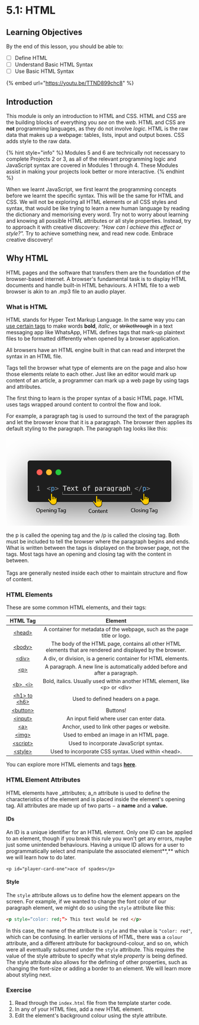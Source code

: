 # 5.1: HTML

## Learning Objectives

By the end of this lesson, you should be able to:

* [ ] Define HTML&#x20;
* [ ] Understand Basic HTML Syntax&#x20;
* [ ] Use Basic HTML Syntax

{% embed url="https://youtu.be/TTND899chc8" %}

## Introduction

This module is only an introduction to HTML and CSS. HTML and CSS are the building blocks of everything you _see_ on the _web_. HTML and CSS are **not** programming languages, as they do not involve _logic._ HTML is the raw data that makes up a webpage: tables, lists, input and output boxes. CSS adds style to the raw data.&#x20;

{% hint style="info" %}
Modules 5 and 6 are technically not necessary to complete Projects 2 or 3, as all of the relevant programming logic and JavaScript syntax are covered in Modules 1 through 4. These Modules assist in making your projects look better or more interactive.&#x20;
{% endhint %}

When we learnt JavaScript, we first learnt the programming concepts before we learnt the specific syntax. This will be the same for HTML and CSS. We will not be exploring all HTML elements or all CSS styles and syntax, that would be like trying to learn a new human language by reading the dictionary and memorising every word. Try not to worry about learning and knowing all possible HTML attributes or all style properties. Instead, try to approach it with creative discovery: _"How can I achieve this effect or style?"._ Try to achieve something new, and read new code. Embrace creative discovery!

## Why HTML

HTML pages and the software that transfers them are the foundation of the browser-based internet. A browser's fundamental task is to display HTML documents and handle built-in HTML behaviours. A HTML file to a web browser is akin to an .mp3 file to an audio player.

### What is HTML

HTML stands for Hyper Text Markup Language. In the same way you can [use certain tags](https://faq.whatsapp.com/general/chats/how-to-format-your-messages/?lang=fi) to make words **bold**, _italic_, or ~~strikethrough~~ in a text messaging app like WhatsApp, HTML defines tags that mark-up plaintext files to be formatted differently when opened by a browser application.

All browsers have an HTML engine built in that can read and interpret the syntax in an HTML file.&#x20;

Tags tell the browser what type of elements are on the page and also how those elements relate to each other. Just like an editor would mark up content of an article, a programmer can mark up a web page by using tags and attributes.&#x20;

The first thing to learn is the proper syntax of a basic HTML page. HTML uses tags wrapped around content to control the flow and look.&#x20;

For example, a paragraph tag is used to surround the text of the paragraph and let the browser know that it is a paragraph. The browser then applies its default styling to the paragraph. The paragraph tag looks like this:

![](<../../.gitbook/assets/html elements.png>)

the p is called the opening tag and the /p is called the closing tag. Both must be included to tell the browser where the paragraph begins and ends. What is written between the tags is displayed on the browser page, not the tags. Most tags have an opening and closing tag with the content in between. \
\
Tags are generally nested inside each other to maintain structure and flow of content.

### HTML Elements

These are some common HTML elements, and their tags:

|                              HTML Tag                             |                                                   Element                                                   |
| :---------------------------------------------------------------: | :---------------------------------------------------------------------------------------------------------: |
|      [\<head>](https://www.w3schools.com/tags/tag\_head.asp)      |                   A container for metadata of the webpage, such as the page title or logo.                  |
|      [\<body>](https://www.w3schools.com/tags/tag\_body.asp)      | The body of the HTML page, contains all other HTML elements that are rendered and displayed by the browser. |
|       [\<div>](https://www.w3schools.com/tags/tag\_div.asp)       |                        A div, or division, is a generic container for HTML elements.                        |
|         [\<p>](https://www.w3schools.com/tags/tag\_p.asp)         |                 A paragraph. A new line is automatically added before and after a paragraph.                |
| [\<b>, \<i>](https://www.w3schools.com/html/html\_formatting.asp) |                 Bold, italics. Usually used within another HTML element, like \<p> or \<div>                |
|    [\<h1> to \<h6>](https://www.w3schools.com/tags/tag\_hn.asp)   |                                      Used to defined headers on a page.                                     |
|    [\<button>](https://www.w3schools.com/tags/tag\_button.asp)    |                                                   Buttons!                                                  |
|     [\<input>](https://www.w3schools.com/tags/tag\_input.asp)     |                                  An input field where user can enter data.                                  |
|         [\<a>](https://www.w3schools.com/tags/tag\_a.asp)         |                                 Anchor, used to link other pages or website.                                |
|       [\<img>](https://www.w3schools.com/tags/tag\_img.asp)       |                                   Used to embed an image in an HTML page.                                   |
|    [\<script>](https://www.w3schools.com/tags/tag\_script.asp)    |                                    Used to incorporate JavaScript syntax.                                   |
|     [\<style>](https://www.w3schools.com/tags/tag\_style.asp)     |                             Used to incorporate CSS syntax. Used within \<head>.                            |

You can explore more HTML elements and tags [**here**](https://www.w3schools.com/TAgs/default.asp).

### HTML Element Attributes

HTML elements have _attributes; a_n attribute is used to define the characteristics of the element and is placed inside the element's opening tag. All attributes are made up of two parts − a **name** and a **value.**&#x20;

#### IDs

An ID is a unique identifier for an HTML element. Only one ID can be applied to an element, though if you break this rule you won't get any errors, maybe just some unintended behaviours. Having a unique ID allows for a user to programmatically select and manipulate the associated element**,** which we will learn how to do later.&#x20;

```markup
<p id="player-card-one">ace of spades</p>
```

#### Style

The `style` attribute allows us to define how the element appears on the screen. For example, if we wanted to change the font color of our paragraph element, we might do so using the `style` attribute like this:

```html
<p style=“color: red;”> This text would be red </p>
```

In this case, the name of the attribute is `style` and the value is `"color: red"`, which can be confusing. In earlier versions of HTML, there was a `colour` attribute, and a different attribute for background-colour, and so on, which were all eventually subsumed under the `style` attribute. This requires the value of the style attribute to specify what style _property_ is being defined. The style attribute also allows for the defining of other properties, such as changing the font-size or adding a border to an element. We will learn more about styling next.&#x20;

### Exercise

1. Read through the `index.html` file from the template starter code.
2. In any of your HTML files, add a new HTML element.
3. Edit the element's background colour using the style attribute.
